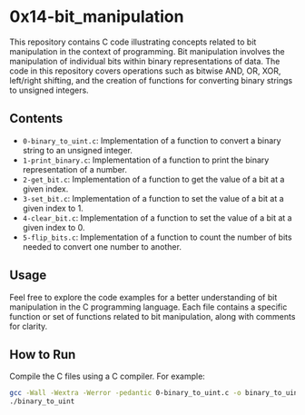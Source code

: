 # 0x14-bit_manipulation

This repository contains C code illustrating concepts related to bit manipulation in the context of programming. Bit manipulation involves the manipulation of individual bits within binary representations of data. The code in this repository covers operations such as bitwise AND, OR, XOR, left/right shifting, and the creation of functions for converting binary strings to unsigned integers.

## Contents

- `0-binary_to_uint.c`: Implementation of a function to convert a binary string to an unsigned integer.
- `1-print_binary.c`: Implementation of a function to print the binary representation of a number.
- `2-get_bit.c`: Implementation of a function to get the value of a bit at a given index.
- `3-set_bit.c`: Implementation of a function to set the value of a bit at a given index to 1.
- `4-clear_bit.c`: Implementation of a function to set the value of a bit at a given index to 0.
- `5-flip_bits.c`: Implementation of a function to count the number of bits needed to convert one number to another.

## Usage

Feel free to explore the code examples for a better understanding of bit manipulation in the C programming language. Each file contains a specific function or set of functions related to bit manipulation, along with comments for clarity.

## How to Run

Compile the C files using a C compiler. For example:

```bash
gcc -Wall -Wextra -Werror -pedantic 0-binary_to_uint.c -o binary_to_uint
./binary_to_uint

